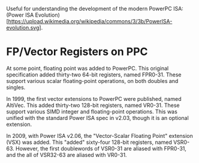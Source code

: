 Useful for understanding the development of the modern PowerPC ISA: (Power ISA Evolution)[https://upload.wikimedia.org/wikipedia/commons/3/3b/PowerISA-evolution.svg].

# FP/Vector Registers on PPC #

At some point, floating point was added to PowerPC.
This original specification added thirty-two 64-bit registers, named FPR0-31.
These support various scalar floating-point operations, on both doubles and singles.

In 1999, the first vector extensions to PowerPC were published, named AltiVec.
This added thirty-two 128-bit registers, named VR0-31.
These support various SIMD integer and floating-point operations.
This was unified with the standard Power ISA spec in v2.03, though it is an optional extension.

In 2009, with Power ISA v2.06, the "Vector-Scalar Floating Point" extension (VSX) was added.
This "added" sixty-four 128-bit registers, named VSR0-63.
However, the first doublewords of VSR0-31 are aliased with FPR0-31, and the all of VSR32-63 are aliased with VR0-31.
